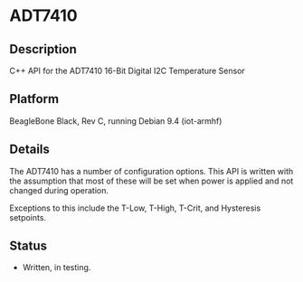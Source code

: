 # ADT7410
## Description
C++ API for the ADT7410 16-Bit Digital I2C Temperature Sensor
## Platform
BeagleBone Black, Rev C, running Debian 9.4 (iot-armhf)
## Details
The ADT7410 has a number of configuration options. This API is written
with the assumption that most of these will be set when power is applied
and not changed during operation.

Exceptions to this include the T-Low, T-High, T-Crit, and Hysteresis setpoints.
## Status
* Written, in testing.
